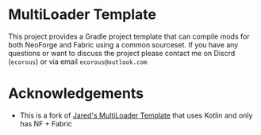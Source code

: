 # MultiLoader Template

This project provides a Gradle project template that can compile mods for both NeoForge and Fabric using a common sourceset. If you have any questions or want to discuss the project please contact me on Discrd (`ecorous`) or via email `ecorous@outlook.com`

# Acknowledgements
* This is a fork of [Jared's MultiLoader Template](https://github.com/jaredlll08/MultiLoader-Template) that uses Kotlin and only has NF + Fabric
